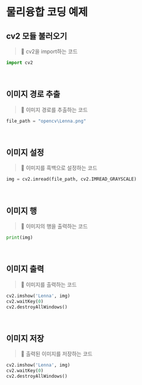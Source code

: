 # 물리융합 코딩 예제

## cv2 모듈 불러오기

> 📝 cv2을 import하는 코드

```python
import cv2
```

</br>

## 이미지 경로 추출

> 📝 이미지 경로를 추출하는 코드

```python
file_path = "opencv\Lenna.png"
```

</br>

## 이미지 설정

> 📝 이미지를 흑백으로 설정하는 코드

```python
img = cv2.imread(file_path, cv2.IMREAD_GRAYSCALE)
```

</br>

## 이미지 행

> 📝 이미지의 행을 출력하는 코드

```python
print(img)
```

</br>

## 이미지 출력

> 📝 이미지를 출력하는 코드

```python
cv2.imshow('Lenna', img)
cv2.waitKey(0)
cv2.destroyAllWindows()
```

</br>

## 이미지 저장

> 📝 출력된 이미지를 저장하는 코드

```python
cv2.imshow('Lenna', img)
cv2.waitKey(0)
cv2.destroyAllWindows()
```

